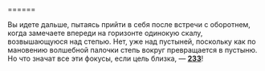 ======

Вы идете дальше, пытаясь прийти в себя после встречи с оборотнем, когда замечаете впереди на горизонте одинокую скалу, возвышающуюся над степью. Нет, уже над пустыней, поскольку как по мановению волшебной палочки степь вокруг превращается в пустыню. Но что значат все эти фокусы, если цель близка, — [**233**](#n_233)!

